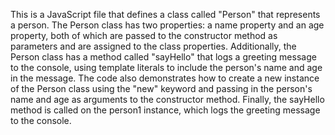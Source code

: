 This is a JavaScript file that defines a class called "Person" that represents a person. The Person class has two properties: a name property and an age 
property, both of which are passed to the constructor method as parameters and are assigned to the class properties.
Additionally, the Person class has a method called "sayHello" that logs a greeting message to the console, using template literals to include the person's 
name and age in the message.
The code also demonstrates how to create a new instance of the Person class using the "new" keyword and passing in the person's name and age as arguments 
to the constructor method. Finally, the sayHello method is called on the person1 instance, which logs the greeting message to the console.

